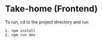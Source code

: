 # Take-home (Frontend)


To run, cd to the project directory and run
```angular2html
1. npm install
2. npm run dev
```
